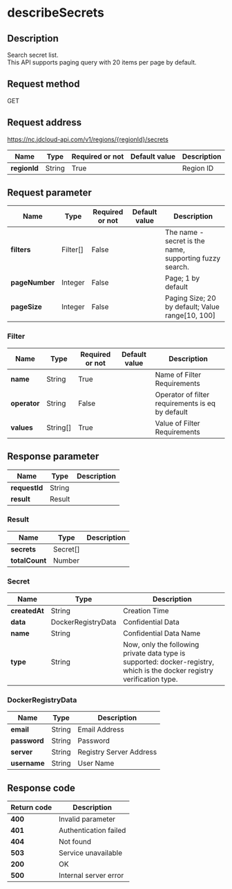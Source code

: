 # describeSecrets


## Description
Search secret list. <br> 
This API supports paging query with 20 items per page by default.


## Request method
GET

## Request address
https://nc.jdcloud-api.com/v1/regions/{regionId}/secrets

|Name|Type|Required or not|Default value|Description|
|---|---|---|---|---|
|**regionId**|String|True| |Region ID|

## Request parameter
|Name|Type|Required or not|Default value|Description|
|---|---|---|---|---|
|**filters**|Filter[]|False| |The name - secret is the name, supporting fuzzy search.<br>|
|**pageNumber**|Integer|False| |Page; 1 by default|
|**pageSize**|Integer|False| |Paging Size; 20 by default; Value range[10, 100] |

### Filter
|Name|Type|Required or not|Default value|Description|
|---|---|---|---|---|
|**name**|String|True| |Name of Filter Requirements|
|**operator**|String|False| |Operator of filter requirements is eq by default|
|**values**|String[]|True| |Value of Filter Requirements|

## Response parameter
|Name|Type|Description|
|---|---|---|
|**requestId**|String| |
|**result**|Result| |


### Result
|Name|Type|Description|
|---|---|---|
|**secrets**|Secret[]| |
|**totalCount**|Number| |
### Secret
|Name|Type|Description|
|---|---|---|
|**createdAt**|String|Creation Time|
|**data**|DockerRegistryData|Confidential Data|
|**name**|String|Confidential Data Name|
|**type**|String|Now, only the following private data type is supported: docker-registry, which is the docker registry verification type.|
### DockerRegistryData
|Name|Type|Description|
|---|---|---|
|**email**|String|Email Address|
|**password**|String|Password |
|**server**|String|Registry Server Address|
|**username**|String|User Name|

## Response code
|Return code|Description|
|---|---|
|**400**|Invalid parameter|
|**401**|Authentication failed|
|**404**|Not found|
|**503**|Service unavailable|
|**200**|OK|
|**500**|Internal server error|
